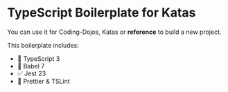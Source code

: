 # TypeScript Boilerplate for Katas

You can use it for Coding-Dojos, Katas or **reference** to build a new project.

This boilerplate includes:

* 💬 TypeScript 3
* 📙 Babel 7
* ✅ Jest 23
* 💅 Prettier & TSLint
